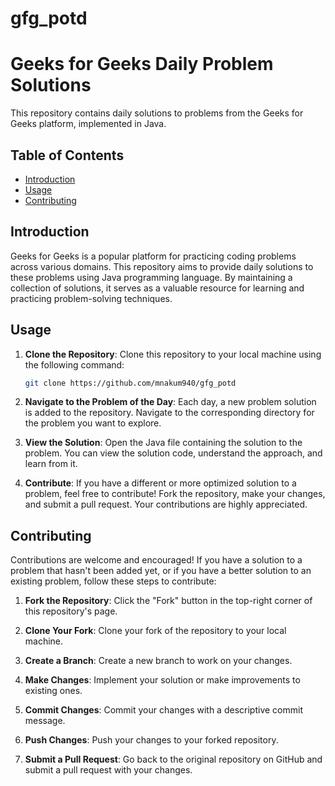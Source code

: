 # gfg_potd
# Geeks for Geeks Daily Problem Solutions

This repository contains daily solutions to problems from the Geeks for Geeks platform, implemented in Java.

## Table of Contents

- [Introduction](#introduction)
- [Usage](#usage)
- [Contributing](#contributing)

## Introduction

Geeks for Geeks is a popular platform for practicing coding problems across various domains. This repository aims to provide daily solutions to these problems using Java programming language. By maintaining a collection of solutions, it serves as a valuable resource for learning and practicing problem-solving techniques.

## Usage

1. **Clone the Repository**: Clone this repository to your local machine using the following command:

   ```bash
   git clone https://github.com/mnakum940/gfg_potd
   ```

2. **Navigate to the Problem of the Day**: Each day, a new problem solution is added to the repository. Navigate to the corresponding directory for the problem you want to explore.

3. **View the Solution**: Open the Java file containing the solution to the problem. You can view the solution code, understand the approach, and learn from it.

4. **Contribute**: If you have a different or more optimized solution to a problem, feel free to contribute! Fork the repository, make your changes, and submit a pull request. Your contributions are highly appreciated.

## Contributing

Contributions are welcome and encouraged! If you have a solution to a problem that hasn't been added yet, or if you have a better solution to an existing problem, follow these steps to contribute:

1. **Fork the Repository**: Click the "Fork" button in the top-right corner of this repository's page.

2. **Clone Your Fork**: Clone your fork of the repository to your local machine.

3. **Create a Branch**: Create a new branch to work on your changes.

4. **Make Changes**: Implement your solution or make improvements to existing ones.

5. **Commit Changes**: Commit your changes with a descriptive commit message.

6. **Push Changes**: Push your changes to your forked repository.

7. **Submit a Pull Request**: Go back to the original repository on GitHub and submit a pull request with your changes.


